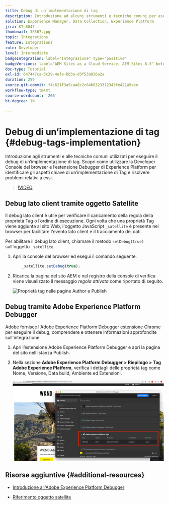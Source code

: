 ```yaml
---
title: Debug di un’implementazione di tag
description: Introduzione ad alcuni strumenti e tecniche comuni per eseguire il debug di un’implementazione di tag. Scopri come utilizzare la Developer Console del browser e l’estensione Debugger di Experience Platform per identificare gli aspetti chiave di un’implementazione di Tag e risolvere problemi relativi a essi.
solution: Experience Manager, Data Collection, Experience Platform
jira: KT-6047
thumbnail: 38567.jpg
topic: Integrations
feature: Integrations
role: Developer
level: Intermediate
badgeIntegration: label="Integrazione" type="positive"
badgeVersions: label="AEM Sites as a Cloud Service, AEM Sites 6.5" before-title="false"
doc-type: Tutorial
exl-id: 647447ca-3c29-4efe-bb3a-d3f53a936a2a
duration: 259
source-git-commit: f4c621f3a9caa8c2c64b8323312343fe421a5aee
workflow-type: tm+mt
source-wordcount: '266'
ht-degree: 1%

---
```


# Debug di un’implementazione di tag {#debug-tags-implementation}

Introduzione agli strumenti e alle tecniche comuni utilizzati per eseguire il debug di un’implementazione di tag. Scopri come utilizzare la Developer Console del browser e l’estensione Debugger di Experience Platform per identificare gli aspetti chiave di un’implementazione di Tag e risolvere problemi relativi a essi.

>[!VIDEO](https://video.tv.adobe.com/v/327405?quality=12&learn=on&captions=ita)

## Debug lato client tramite oggetto Satellite

Il debug lato client è utile per verificare il caricamento della regola della proprietà Tag o l’ordine di esecuzione. Ogni volta che una proprietà Tag viene aggiunta al sito Web, l&#39;oggetto JavaScript `_satellite` è presente nel browser per facilitare l&#39;evento lato client e il tracciamento dei dati.

Per abilitare il debug lato client, chiamare il metodo `setDebug(true)` sull&#39;oggetto `_satellite`.

1. Apri la console del browser ed esegui il comando seguente.

   ```javascript
       _satellite.setDebug(true);
   ```

1. Ricarica la pagina del sito AEM e nel registro della console di verifica viene visualizzato il messaggio _regola attivata_ come riportato di seguito.

   ![Proprietà tag nelle pagine Author e Publish](assets/satellite-object-debugging.png)

## Debug tramite Adobe Experience Platform Debugger

Adobe fornisce l&#39;Adobe Experience Platform Debugger [estensione Chrome](https://chrome.google.com/webstore/detail/adobe-experience-platform/bfnnokhpnncpkdmbokanobigaccjkpob) per eseguire il debug, comprendere e ottenere informazioni approfondite sull&#39;integrazione.

1. Apri l’estensione Adobe Experience Platform Debugger e apri la pagina del sito nell’istanza Publish.

2. Nella sezione **Adobe Experience Platform Debugger > Riepilogo > Tag Adobe Experience Platform**, verifica i dettagli delle proprietà tag come Nome, Versione, Data build, Ambiente ed Estensioni.

   ![Dettagli proprietà Adobe Experience Platform Debugger e tag](assets/tag-property-details.png)

## Risorse aggiuntive {#additional-resources}

+ [Introduzione all&#39;Adobe Experience Platform Debugger](https://experienceleague.adobe.com/docs/platform-learn/data-collection/debugger/overview.html?lang=it)

+ [Riferimento oggetto satellite](https://experienceleague.adobe.com/docs/experience-platform/tags/client-side/satellite-object.html?lang=it)
